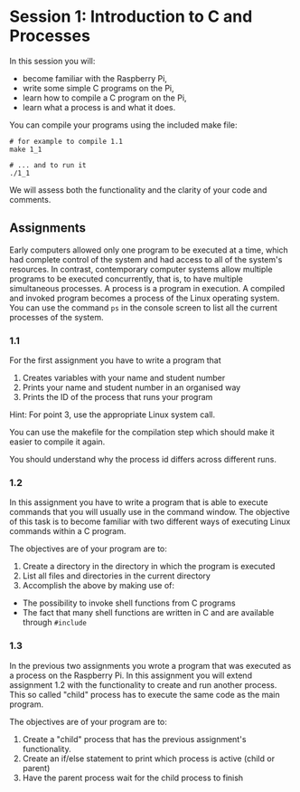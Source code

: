 # Session 1: Introduction to C and Processes

In this session you will:

- become familiar with the Raspberry Pi,
- write some simple C programs on the Pi,
- learn how to compile a C program on the Pi,
- learn what a process is and what it does.

You can compile your programs using the included make file:

    # for example to compile 1.1
    make 1_1

    # ... and to run it
    ./1_1

We will assess both the functionality and the clarity of your code and comments.

## Assignments

Early computers allowed only one program to be executed at a time, which had complete control of the system and had access to all of the system's
resources. In contrast, contemporary computer systems allow multiple programs
to be executed concurrently, that is, to have multiple simultaneous processes. A
process is a program in execution. A compiled and invoked program becomes a process of the
Linux operating system. You can use the command `ps` in the console screen to
list all the current processes of the system.


### 1.1

For the first assignment you have to write a program that

1. Creates variables with your name and student number
2. Prints your name and student number in an organised way
3. Prints the ID of the process that runs your program

Hint: For point 3, use the appropriate Linux system call.

You can use the makefile for the compilation step which should make it easier to compile it again.

You should understand why the process id differs across different runs.


### 1.2

In this assignment you have to write a program that is able to execute commands
that you will usually use in the command window.
The objective of this task is to become familiar with two different ways of executing Linux commands
within a C program.

The objectives are of your program are to:

1. Create a directory in the directory in which the program is executed
2. List all files and directories in the current directory
3. Accomplish the above by making use of:
  - The possibility to invoke shell functions from C programs
  - The fact that many shell functions are written in C and are available through `#include`

### 1.3

In the previous two assignments you wrote a program that was executed as a
process on the Raspberry Pi. In this assignment you will extend assignment 1.2 with the functionality to create and run another process.
This so called "child" process has to execute the same code as the main program.

The objectives are of your program are to:

1. Create a "child" process that has the previous assignment's functionality.
2. Create an if/else statement to print which process is active (child or parent)
3. Have the parent process wait for the child process to finish
